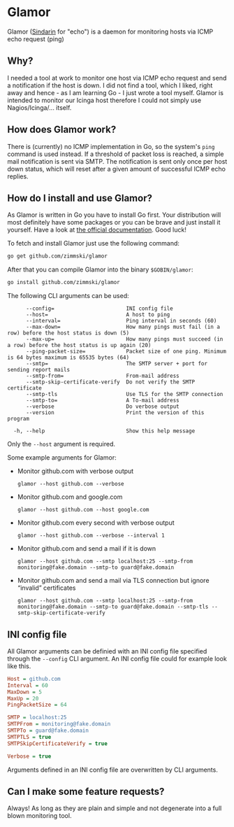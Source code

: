 # Glamor

Glamor ([Sindarin](https://en.wikipedia.org/wiki/Sindarin) for "echo") is a daemon for monitoring hosts via ICMP echo request (ping)

## Why?

I needed a tool at work to monitor one host via ICMP echo request and send a notification if the host is down. I did not find a tool, which I liked, right away and hence - as I am learning Go - I just wrote a tool myself. Glamor is intended to monitor our Icinga host therefore I could not simply use Nagios/Icinga/... itself.

## How does Glamor work?

There is (currently) no ICMP implementation in Go, so the system's <code>ping</code> command is used instead. If a threshold of packet loss is reached, a simple mail notification is sent via SMTP. The notification is sent only once per host down status, which will reset after a given amount of successful ICMP echo replies.

## How do I install and use Glamor?

As Glamor is written in Go you have to install Go first. Your distribution will most definitely have some packages or you can be brave and just install it yourself. Have a look at [the official documentation](http://golang.org/doc/install). Good luck!

To fetch and install Glamor just use the following command:

```bash
go get github.com/zimmski/glamor
```

After that you can compile Glamor into the binary <code>$GOBIN/glamor</code>:

```bash
go install github.com/zimmski/glamor
```

The following CLI arguments can be used:

```
      --config=                       INI config file
      --host=                         A host to ping
      --interval=                     Ping interval in seconds (60)
      --max-down=                     How many pings must fail (in a row) before the host status is down (5)
      --max-up=                       How many pings must succeed (in a row) before the host status is up again (20)
      --ping-packet-size=             Packet size of one ping. Minimum is 64 bytes maximum is 65535 bytes (64)
      --smtp=                         The SMTP server + port for sending report mails
      --smtp-from=                    From-mail address
      --smtp-skip-certificate-verify  Do not verify the SMTP certificate
      --smtp-tls                      Use TLS for the SMTP connection
      --smtp-to=                      A To-mail address
      --verbose                       Do verbose output
      --version                       Print the version of this program

  -h, --help                          Show this help message
```

Only the <code>--host</code> argument is required.

Some example arguments for Glamor:

* Monitor github.com with verbose output
  <pre><code>glamor --host github.com --verbose</code></pre>

* Monitor github.com and google.com
  <pre><code>glamor --host github.com --host google.com</code></pre>

* Monitor github.com every second with verbose output
  <pre><code>glamor --host github.com --verbose --interval 1</code></pre>

* Monitor github.com and send a mail if it is down
  <pre><code>glamor --host github.com --smtp localhost:25 --smtp-from monitoring@fake.domain --smtp-to guard@fake.domain</code></pre>

* Monitor github.com and send a mail via TLS connection but ignore “invalid” certificates
  <pre><code>glamor --host github.com --smtp localhost:25 --smtp-from monitoring@fake.domain --smtp-to guard@fake.domain --smtp-tls --smtp-skip-certificate-verify</code></pre>

## INI config file

All Glamor arguments can be definied with an INI config file specified through the <code>--config</code> CLI argument. An INI config file could for example look like this.

```ini
Host = github.com
Interval = 60
MaxDown = 5
MaxUp = 20
PingPacketSize = 64

SMTP = localhost:25
SMTPFrom = monitoring@fake.domain
SMTPTo = guard@fake.domain
SMTPTLS = true
SMTPSkipCertificateVerify = true

Verbose = true
```

Arguments defined in an INI config file are overwritten by CLI arguments.

## Can I make some feature requests?

Always! As long as they are plain and simple and not degenerate into a full blown monitoring tool.
